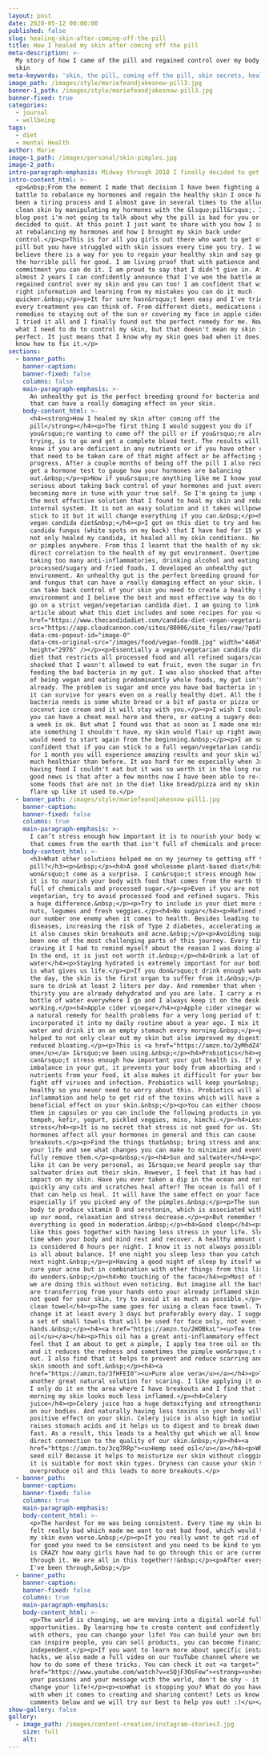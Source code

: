 ```yaml
---
layout: post
date: 2020-05-12 00:00:00
published: false
slug: healing-skin-after-coming-off-the-pill
title: How I healed my skin after coming off the pill
meta-description: >-
  My story of how I came of the pill and regained control over my body and my
  skin
meta-keywords: 'skin, the pill, coming off the pill, skin secrets, healthy skin, skin issues'
image_path: /images/style/mariefeandjakesnow-pill3.jpg
banner-1_path: /images/style/mariefeandjakesnow-pill3.jpg
banner-fixed: true
categories:
  - journal
  - wellbeing
tags:
  - diet
  - mental Health
author: Marie
image-1_path: /images/personal/skin-pimples.jpg
image-2_path:
intro-paragraph-emphasis: Midway through 2018 I finally decided to get off the pill once and for all
intro-content_html: >-
  <p>&nbsp;From the moment I made that decision I have been fighting a constant
  battle to rebalance my hormones and regain the healthy skin I once had. It has
  been a tiring process and I almost gave in several times to the allure of
  clean skin by manipulating my hormones with the &lsquo;pill&rsquo;. In this
  blog post i'm not going to talk about why the pill is bad for you or why I
  decided to quit. At this point I just want to share with you how I succeeded
  at rebalancing my hormones and how I brought my skin back under
  control.</p><p>This is for all you girls out there who want to get off the
  pill but you have struggled with skin issues every time you try. I want you to
  believe there is a way for you to regain your healthy skin and say goodbye to
  the horrible pill for good. I am living proof that with patience and
  commitment you can do it. I am proud to say that I didn't give in. After
  almost 2 years I can confidently announce that I've won the battle and
  regained control over my skin and you can too! I am confident that with the
  right information and learning from my mistakes you can do it much
  quicker.&nbsp;</p><p>It for sure hasn&rsquo;t been easy and I've tried almost
  every treatment you can think of. From different diets, medications and home
  remedies to staying out of the sun or covering my face in apple cider vinegar.
  I tried it all and I finally found out the perfect remedy for me. Now I know
  what I need to do to control my skin, but that doesn't mean my skin is always
  perfect. It just means that I know why my skin goes bad when it does, and I
  know how to fix it.</p>
sections:
  - banner_path:
    banner-caption:
    banner-fixed: false
    columns: false
    main-paragraph-emphasis: >-
      An unhealthy gut is the perfect breeding ground for bacteria and fungus
      that can have a really damaging effect on your skin.
    body-content_html: >-
      <h4><strong>How I healed my skin after coming off the
      pill</strong></h4><p>The first thing I would suggest you do if
      you&rsquo;re wanting to come off the pill or if you&rsquo;re already
      trying, is to go and get a complete blood test. The results will let you
      know if you are deficient in any nutrients or if you have other conditions
      that need to be taken care of that might affect or be affecting your
      progress. After a couple months of being off the pill I also recommend you
      get a hormone test to gauge how your hormones are balancing
      out.&nbsp;</p><p>Now if you&rsquo;re anything like me I know you&rsquo;re
      serious about taking back control of your hormones and just overall
      becoming more in tune with your true self. So I'm going to jump right into
      the most effective solution that I found to heal my skin and rebalance my
      internal system. It is not an easy solution and it takes willpower to
      stick to it but it will change everything if you can.&nbsp;</p><h4>The
      vegan candida diet&nbsp;</h4><p>I got on this diet to try and heal my
      candida fungus (white spots on my back) that I have had for 15 years. It
      not only healed my candida, it healed all my skin conditions. No more acne
      or pimples anywhere. From this I learnt that the health of my skin has a
      direct correlation to the health of my gut environment. Overtime from
      taking too many anti-inflammatories, drinking alcohol and eating
      processed/sugary and fried foods, I developed an unhealthy gut
      environment. An unhealthy gut is the perfect breeding ground for bacteria
      and fungus that can have a really damaging effect on your skin. Before you
      can take back control of your skin you need to create a healthy gut
      environment and I believe the best and most effective way to do this is to
      go on a strict vegan/vegetarian candida diet. I am going to link a great
      article about what this diet includes and some recipes for you <a
      href="https://www.thecandidadiet.com/candida-diet-vegan-vegetarian/"><strong><u>here</u></strong></a>!</p><p><img
      src="https://app.cloudcannon.com/sites/80006/site_files/raw/?path=images/food/vegan-food8.jpg&amp;timestamp=1589355827760"
      data-cms-popout-id="image-0"
      data-cms-original-src="/images/food/vegan-food8.jpg" width="4464"
      height="2976" /></p><p>Essentially a vegan/vegetarian candida diet is a
      diet that restricts all processed food and all refined sugars/carbs. I was
      shocked that I wasn't allowed to eat fruit, even the sugar in fruit was
      feeding the bad bacteria in my gut. I was also shocked that after 2 years
      of being vegan and eating predominantly whole foods, my gut isn't healthy
      already. The problem is sugar and once you have bad bacteria in your gut
      it can survive for years even on a really healthy diet. All the bad
      bacteria needs is some white bread or a bit of pasta or pizza or some
      coconut ice cream and it will stay with you.</p><p>I wish I could say that
      you can have a cheat meal here and there, or eating a sugary dessert once
      a week is ok. But what I found was that as soon as I made one mistake and
      ate something I shouldn't have, my skin would flair up right away and I
      would need to start again from the beginning.&nbsp;</p><p>I am so
      confident that if you can stick to a full vegan/vegetarian candida diet
      for 1 month you will experience amazing results and your skin will be so
      much healthier than before. It was hard for me especially when Jake was
      having food I couldn't eat but it was so worth it in the long run. The
      good news is that after a few months now I have been able to re-introduce
      some foods that are not in the diet like bread/pizza and my skin won't
      flare up like it used to.</p>
  - banner_path: /images/style/mariefeandjakesnow-pill1.jpg
    banner-caption:
    banner-fixed: false
    columns: true
    main-paragraph-emphasis: >-
      I can’t stress enough how important it is to nourish your body with food
      that comes from the earth that isn't full of chemicals and processed sugar
    body-content_html: >-
      <h3>What other solutions helped me on my journey to getting off the
      pill?</h3><p>&nbsp;</p><h4>A good wholesome plant-based diet</h4><p>This
      won&rsquo;t come as a surprise. I can&rsquo;t stress enough how important
      it is to nourish your body with food that comes from the earth that isn't
      full of chemicals and processed sugar.</p><p>Even if you are not vegan or
      vegetarian, try to avoid processed food and refined sugars. This will make
      a huge difference.&nbsp;</p><p>Try to include in your diet more seeds,
      nuts, legumes and fresh veggies.</p><h4>No sugar</h4><p>Refined sugar is
      our number one enemy when it comes to health. Besides leading to heart
      diseases, increasing the risk of Type 2 diabetes, accelerating aging, etc.
      it also causes skin breakouts and acne.&nbsp;</p><p>Avoiding sugar has
      been one of the most challenging parts of this journey. Every time I was
      craving it I had to remind myself about the reason I was doing all this.
      In the end, it is just not worth it.&nbsp;</p><h4>Drink a lot of
      water</h4><p>Staying hydrated is extremely important for our bodies. This
      is what gives us life.</p><p>If you don&rsquo;t drink enough water during
      the day, the skin is the first organ to suffer from it.&nbsp;</p><p>Make
      sure to drink at least 2 liters per day. And remember that when you feel
      thirsty you are already dehydrated and you are late. I carry a reusable
      bottle of water everywhere I go and I always keep it on the desk when I am
      working.</p><h4>Apple cider vinegar</h4><p>Apple cider vinegar was used as
      a natural remedy for health problems for a very long period of time. I
      incorporated it into my daily routine about a year ago. I mix it with
      water and drink it on an empty stomach every morning.&nbsp;</p><p>This has
      helped to not only clear out my skin but also improved my digestion and
      reduced bloating.</p><p>This is <a href="https://amzn.to/2yMhdZ4"><u>the
      one</u></a> I&rsquo;ve been using.&nbsp;</p><h4>Probiotics</h4><p>I
      can&rsquo;t stress enough how important your gut health is. If you have an
      imbalance in your gut, it prevents your body from absorbing and using the
      nutrients from your food, it also makes it difficult for your body to
      fight off viruses and infection. Probiotics will keep your&nbsp; gut
      healthy so you never need to worry about this. Probiotics will also reduce
      inflammation and help to get rid of the toxins which will have a
      beneficial effect on your skin.&nbsp;</p><p>You can either choose to buy
      them in capsules or you can include the following products in your diet:
      tempeh, kefir, yogurt, pickled veggies, miso, kimchi.</p><h4>Less
      stress</h4><p>It is no secret that stress is not good for us. Stress
      hormones affect all your hormones in general and this can cause
      breakouts.</p><p>Find the things that&nbsp; bring stress and anxiety into
      your life and see what changes you can make to minimize and eventually
      fully remove them.</p><p>&nbsp;</p><h4>Sun and saltwater</h4><p>I feel
      like it can be very personal, as I&rsquo;ve heard people say that
      saltwater dries out their skin. However, I feel that it has had a positive
      impact on my skin. Have you ever taken a dip in the ocean and noticed how
      quickly any cuts and scratches heal after? The ocean is full of bacteria
      that can help us heal. It will have the same effect on your face skin,
      especially if you picked any of the pimples.&nbsp;</p><p>The sun helps our
      body to produce vitamin D and serotonin, which is associated with lifting
      up our mood, relaxation and stress decrease.</p><p>But remember that
      everything is good in moderation.&nbsp;</p><h4>Good sleep</h4><p>I feel
      like this goes together with having less stress in your life. Sleep is the
      time when your body and mind rest and recover. A healthy amount of sleep
      is considered 8 hours per night. I know it is not always possible but it
      is all about balance. If one night you sleep less than you catch up the
      next night.&nbsp;</p><p>Having a good night of sleep by itself won&rsquo;t
      cure your acne but in combination with other things from this list, it can
      do wonders.&nbsp;</p><h4>No touching of the face</h4><p>Most of the time
      we are doing this without even noticing. But imagine all the bacteria you
      are transferring from your hands onto your already inflamed skin. This is
      not good for your skin, try to avoid it as much as possible.</p><h4>Use a
      clean towel</h4><p>The same goes for using a clean face towel. Try to
      change it at least every 3 days but preferably every day. I suggest buying
      a set of small towels that will be used for face only, not even for your
      hands.&nbsp;</p><h4><a href="https://amzn.to/2WOBkxL"><u>Tea tree
      oil</u></a></h4><p>This oil has a great anti-inflammatory effect. When I
      feel that I am about to get a pimple, I apply tea tree oil on that spot
      and it reduces the redness and sometimes the pimple won&rsquo;t even come
      out. I also find that it helps to prevent and reduce scarring and leave my
      skin smooth and soft.&nbsp;</p><h4><a
      href="https://amzn.to/3fHFEI0"><u>Pure aloe vera</u></a></h4><p>This is
      another great natural solution for scaring. I like applying it overnight.
      I only do it on the area where I have breakouts and I find that in the
      morning my skin looks much less inflamed.</p><h4>Celery
      juice</h4><p>Celery juice has a huge detoxifying and strengthening effect
      on our bodies. And naturally having less toxins in your body will have a
      positive effect on your skin. Celery juice is also high in sodium which
      raises stomach acids and it helps us to digest and to break down food
      fast. As a result, this leads to a healthy gut which we all know now has
      direct connection to the quality of our skin.&nbsp;</p><h4><a
      href="https://amzn.to/3cq7RRp"><u>Hemp seed oil</u></a></h4><p>Why hemp
      seed oil? Because it helps to moisturize our skin without clogging it and
      it is suitable for most skin types. Dryness can cause your skin to
      overproduce oil and this leads to more breakouts.</p>
  - banner_path:
    banner-caption:
    banner-fixed: false
    columns: true
    main-paragraph-emphasis:
    body-content_html: >-
      <p>The hardest for me was being consistent. Every time my skin broke out I
      felt really bad which made me want to eat bad food, which would then make
      my skin even worse.&nbsp;</p><p>If you really want to get rid of the pill
      for good you need to be consistent and you need to be kind to yourself. It
      is CRAZY how many girls have had to go through this or are currently going
      through it. We are all in this together!!&nbsp;</p><p>After everything
      I've been through,&nbsp;</p>
  - banner_path:
    banner-caption:
    banner-fixed: false
    columns: true
    main-paragraph-emphasis:
    body-content_html: >-
      <p>The world is changing, we are moving into a digital world full of
      opportunities. By learning how to create content and confidently share
      with others, you can change your life! You can build your own brand, you
      can inspire people, you can sell products, you can become financially
      independent.</p><p>If you want to learn more about specific instagram
      hacks, we also made a full video on our YouTube channel where we show you
      how to do some of these tricks. You can check it out <a target="_blank"
      href="https://www.youtube.com/watch?v=xSQjF3OsFew"><strong><u>here</u></strong></a><strong><u>.</u></strong></p><p>Share
      your passions and your message with the world, don't be shy - it could
      change your life!</p><p><u>What is stopping you? What do you have trouble
      with when it comes to creating and sharing content? Lets us know in the
      comments below and we will try our best to help you out! :)</u></p>
show-gallery: false
gallery:
  - image_path: /images/content-creation/instagram-stories3.jpg
    size: full
    alt:
---
```



